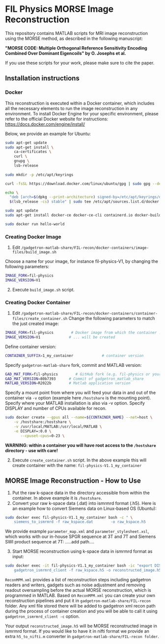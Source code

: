 # FIL Physics MORSE Image Reconstruction

This repository contains MATLAB scripts for MRI image reconstruction using the MORSE method, as described in the following manuscript: 

**"MORSE CODE: Multiple Orthogonal Reference Sensitivity Encoding Combined Over Dominant Eigencoils" by O. Josephs et al.**

If you use these scripts for your work, please make sure to cite the paper.

## Installation instructions
### Docker
This reconstruction is executed within a Docker container, which includes all the necessary elements to run the image reconstruction in any environment. To install Docker Engine for your specific environment, please refer to the official Docker website for instructions:
https://docs.docker.com/engine/install/

Below, we provide an example for Ubuntu:

```bash
sudo apt-get update
sudo apt-get install \
    ca-certificates \
    curl \
    gnupg \
    lsb-release
 
sudo mkdir -p /etc/apt/keyrings

curl -fsSL https://download.docker.com/linux/ubuntu/gpg | sudo gpg --dearmor -o /etc/apt/keyrings/docker.gpg

echo \
  "deb [arch=$(dpkg --print-architecture) signed-by=/etc/apt/keyrings/docker.gpg] https://download.docker.com/linux/ubuntu \
  $(lsb_release -cs) stable" | sudo tee /etc/apt/sources.list.d/docker.list > /dev/null

sudo apt update
sudo apt-get install docker-ce docker-ce-cli containerd.io docker-buildx-plugin docker-compose-plugin

sudo docker run hello-world
```

### Creating Docker Image 
1. Edit `/gadgetron-matlab-share/FIL-recon/docker-containers/image-files/build_image.sh`

Choose a name for your image, for instance fil-physics-V1, by changing the following parameters:
```bash
IMAGE_FORK=fil-physics
IMAGE_VERSION=V1
```
2. Execute `build_image.sh` script.

### Creating Docker Container
1. Edit `/gadgetron-matlab-share/FIL-recon/docker-containers/container-files/create_container.sh`
Change the following parameters to match the just created image:
```bash
IMAGE_FORK=fil-physics        # Docker image from which the container ...
IMAGE_VERSION=V1             # ... will be created
```
Define container version:
```bash
CONTAINER_SUFFIX=1_my_container				# container version
```
Specify `gadgetron-matlab-share` fork, commit and MATLAB version:
```bash
GAD_MAT_FORK=fil-physics        # GitHub fork (e.g. fil-physics or your GitHub username)
GAD_MAT_VERSION=80b7393      # Commit of gadgetron_matlab_share
MATLAB_VERSION=R2022b        # Matlab application version
```
Specify a mount point from where you will feed your data in and out of the container via `-v` option (example here `/hostshare` is the mounting point).
Specify where your MATLAB installation is also via -v option.
Specify DISPLAY and number of CPUs available for recon.
```bash
sudo docker create --gpus all --name=${CONTAINER_NAME} --net=host \
	-v /hostshare:/hostshare \
	-v /usr/local/MATLAB:/usr/local/MATLAB \
	-e DISPLAY=:0.0 \
       --cpuset-cpus=0-23 \
```
**WARNING: within a container you will have root access to the `/hostshare` directory - use with care!**

2. Execute `create_container.sh` script.
In the above example this will create container with the name: `fil-physics-V1.1_my_container`

## MORSE Image Reconstruction - How to Use
1. Put the raw k-space data in the directory accessible from within the container. In above example it is  `/hostshare`.
2. Convert your raw k-space data (.dat) into ismrmrd format (.h5). Here is an example how to convert Siemens data on Linux-based OS (Ubuntu):
```bash
sudo docker exec fil-physics-V1.1_my_container bash -c " \
	siemens_to_ismrmrd -f raw_kspace.dat		-o raw_kspace.h5 		-m parameter_map.xml -x parameter_stylesheet.xsl"
```
We provide example `parameter_map.xml` and `parameter_stylesheet.xsl`, which works with our in-house SPGR sequence at 3T and 7T and Siemens SWI product sequence at 7T: .....add path....

3. Start MORSE reconstruction using k-space data in ismrmrd format as input:
```bash
sudo docker exec -it fil-physics-V1.1_my_container bash -ic "export DISPLAY=${DISPLAY}; gadgetron -p9888 -s 9111 -D \"/root/.gadgetron/storage/database-FIL\" & (sleep 4; \
	gadgetron_ismrmrd_client -f raw_kspace.h5 -o reconstructed_image.h5 -c ReconMPM.xml -G ima -p9888"
 ```
`ReconMPM.xml` provides a list of reconstruction steps including gadgetron readers and writers, gadgets such as noise adjustment and removing readout oversampling before the actual MORSE reconstruction, which is programmed in MATLAB.
Based on `ReconMPM.xml` you can create your own reconstruction pipelines and put it in `gadgetron-matlab-share/FIL-recon` folder. Any xml file stored there will be added to gadgetron xml recon path during the process of container creation and you will be able to call it using `gadgetron_ismrmrd_client -c` option.

Your output `reconstructed_image.h5` will be MORSE reconstructed image in ismrmrd format.
If you would like to have it in nifti format we provide an extra `h5_to_nifti.m` converter in `gadgetron-matlab-share/FIL-recon folder`.
